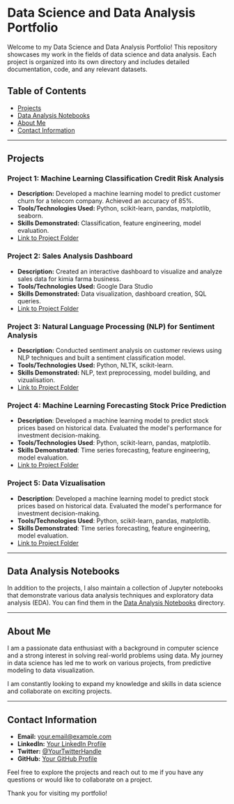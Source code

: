# Data Science and Data Analysis Portfolio

Welcome to my Data Science and Data Analysis Portfolio! This repository showcases my work in the fields of data science and data analysis. Each project is organized into its own directory and includes detailed documentation, code, and any relevant datasets.


## Table of Contents

- [Projects](#projects)
- [Data Analysis Notebooks](#data-analysis-notebooks)
- [About Me](#about-me)
- [Contact Information](#contact-information)

---

## Projects

### Project 1: Machine Learning Classification Credit Risk Analysis

- **Description:** Developed a machine learning model to predict customer churn for a telecom company. Achieved an accuracy of 85%.
- **Tools/Technologies Used:** Python, scikit-learn, pandas, matplotlib, seaborn.
- **Skills Demonstrated:** Classification, feature engineering, model evaluation.
- [Link to Project Folder](project-1/)

### Project 2: Sales Analysis Dashboard

- **Description:** Created an interactive dashboard to visualize and analyze sales data for kimia farma business.
- **Tools/Technologies Used:** Google Dara Studio
- **Skills Demonstrated:** Data visualization, dashboard creation, SQL queries.
- [Link to Project Folder](project-2/)

### Project 3: Natural Language Processing (NLP) for Sentiment Analysis

- **Description:** Conducted sentiment analysis on customer reviews using NLP techniques and built a sentiment classification model.
- **Tools/Technologies Used:** Python, NLTK, scikit-learn.
- **Skills Demonstrated:** NLP, text preprocessing, model building, and vizualisation.
- [Link to Project Folder](https://github.com/frzkstudio/ML_NLP_Sentiment_Analysis/tree/main)

### Project 4: Machine Learning Forecasting Stock Price Prediction
- **Description**: Developed a machine learning model to predict stock prices based on historical data. Evaluated the model's performance for investment decision-making.
- **Tools/Technologies Used**: Python, scikit-learn, pandas, matplotlib.
- **Skills Demonstrated**: Time series forecasting, feature engineering, model evaluation.
- [Link to Project Folder](https://github.com/frzkstudio/ML_Forecasting_Predict_Stock_Prices/tree/main)

### Project 5: Data Vizualisation
- **Description**: Developed a machine learning model to predict stock prices based on historical data. Evaluated the model's performance for investment decision-making.
- **Tools/Technologies Used**: Python, scikit-learn, pandas, matplotlib.
- **Skills Demonstrated**: Time series forecasting, feature engineering, model evaluation.
- [Link to Project Folder](https://github.com/frzkstudio/ML_Forecasting_Predict_Stock_Prices/tree/main)


<!-- Add more projects as needed -->

---

## Data Analysis Notebooks

In addition to the projects, I also maintain a collection of Jupyter notebooks that demonstrate various data analysis techniques and exploratory data analysis (EDA). You can find them in the [Data Analysis Notebooks](data-analysis-notebooks/) directory.

---

## About Me

I am a passionate data enthusiast with a background in computer science and a strong interest in solving real-world problems using data. My journey in data science has led me to work on various projects, from predictive modeling to data visualization.

I am constantly looking to expand my knowledge and skills in data science and collaborate on exciting projects.

---

## Contact Information

- **Email:** your.email@example.com
- **LinkedIn:** [Your LinkedIn Profile](https://www.linkedin.com/in/your-profile/)
- **Twitter:** [@YourTwitterHandle](https://twitter.com/your-handle)
- **GitHub:** [Your GitHub Profile](https://github.com/your-username)

Feel free to explore the projects and reach out to me if you have any questions or would like to collaborate on a project.

Thank you for visiting my portfolio!
